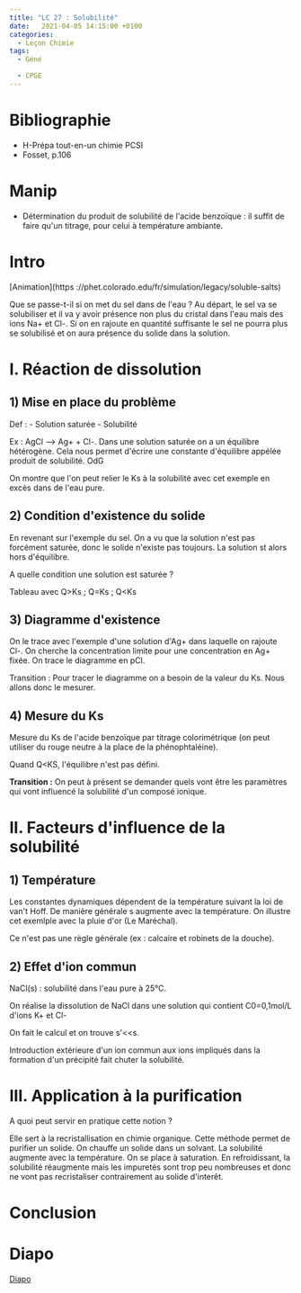 ```yaml
---
title: "LC 27 : Solubilité"
date:   2021-04-05 14:15:00 +0100
categories:
  - Leçon Chimie
tags:
  - Géné

  - CPGE
---
```

# Bibliographie

- H-Prépa tout-en-un chimie PCSI
- Fosset, p.106

# Manip
- Détermination du produit de solubilité de l'acide benzoïque : il suffit de faire qu'un titrage, pour celui à température ambiante.


# Intro 
[Animation](https ://phet.colorado.edu/fr/simulation/legacy/soluble-salts)

Que se passe-t-il si on met du sel dans de l'eau ? Au départ, le sel va se solubiliser et il va y avoir présence non plus du cristal dans l'eau mais des ions Na+ et Cl-. Si on en rajoute en quantité suffisante le sel ne pourra plus se solubilisé et on aura présence du solide dans la solution.

# I. Réaction de dissolution
## 1) Mise en place du problème

Def : - Solution saturée
      - Solubilité
      
Ex : AgCl --> Ag+ + Cl-. Dans une solution saturée on a un équilibre hétérogène. Cela nous permet d'écrire une constante d'équilibre appélée produit de solubilité. 
OdG

On montre que l'on peut relier le Ks à la solubilité avec cet exemple en excès dans de l'eau pure.

## 2) Condition d'existence du solide
En revenant sur l'exemple du sel. On a vu que la solution n'est pas forcément saturée, donc le solide n'existe pas toujours. La solution st alors hors d'équilibre. 

A quelle condition une solution est saturée ? 

Tableau avec Q>Ks ; Q=Ks ; Q<Ks

## 3) Diagramme d'existence

On le trace avec l'exemple d'une solution d'Ag+ dans laquelle on rajoute Cl-. 
On cherche la concentration limite pour une concentration en Ag+ fixée. On trace le diagramme en pCl.

Transition : Pour tracer le diagramme on a besoin de la valeur du Ks. Nous allons donc le mesurer.

                                
## 4) Mesure du Ks

Mesure du Ks de l'acide benzoïque par titrage colorimétrique (on peut utiliser du rouge neutre à la place de la phénophtaléine). 
  


Quand Q<KS, l'équilibre n'est pas défini.

  
 **Transition :** On peut à présent se demander quels vont être les paramètres qui vont influencé la solubilité d'un composé ionique.

# II. Facteurs d'influence de la solubilité
## 1) Température

Les constantes dynamiques dépendent de la température suivant la loi de van't Hoff. De manière générale s augmente avec la température. On illustre cet exemlple avec la pluie d'or (Le Maréchal).

Ce n'est pas une règle générale (ex : calcaire et robinets de la douche).

## 2) Effet d'ion commun

NaCl(s) : solubilité dans l'eau pure à 25°C. 

On réalise la dissolution de NaCl dans une solution qui contient C0=0,1mol/L d'ions K+ et Cl-

On fait le calcul et on trouve s'<<s.

Introduction extérieure d'un ion commun aux ions impliqués dans la formation d'un précipité fait chuter la solubilité.

# III. Application à la purification

A quoi peut servir en pratique cette notion ? 

Elle sert à la recristallisation en chimie organique. Cette méthode permet de purifier un solide. On chauffe un solide dans un solvant. La solubilité augmente avec la température. On se place à saturation. En refroidissant, la solubilité réaugmente mais les impuretés sont trop peu nombreuses et donc ne vont pas recristaliser contrairement au solide d'interêt.

# Conclusion

# Diapo
[Diapo](/assets/pdf/LC%2027_f.pdf)



